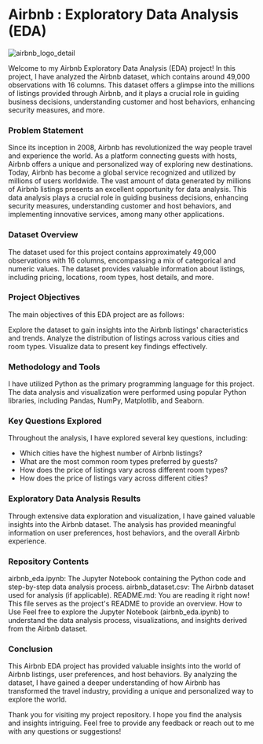 # Airbnb : Exploratory Data Analysis (EDA) 

![airbnb_logo_detail](https://github.com/Sanket-Nimbalkar/Airbnb/assets/126955519/fbe0a216-9a08-4cc7-b52c-b8cc45e7c69b)

Welcome to my Airbnb Exploratory Data Analysis (EDA) project! In this project, I have analyzed the Airbnb dataset, which contains around 49,000 observations with 16 columns. This dataset offers a glimpse into the millions of listings provided through Airbnb, and it plays a crucial role in guiding business decisions, understanding customer and host behaviors, enhancing security measures, and more.

### Problem Statement
Since its inception in 2008, Airbnb has revolutionized the way people travel and experience the world. As a platform connecting guests with hosts, Airbnb offers a unique and personalized way of exploring new destinations. Today, Airbnb has become a global service recognized and utilized by millions of users worldwide.
The vast amount of data generated by millions of Airbnb listings presents an excellent opportunity for data analysis. This data analysis plays a crucial role in guiding business decisions, enhancing security measures, understanding customer and host behaviors, and implementing innovative services, among many other applications.

### Dataset Overview
The dataset used for this project contains approximately 49,000 observations with 16 columns, encompassing a mix of categorical and numeric values. The dataset provides valuable information about listings, including pricing, locations, room types, host details, and more.

### Project Objectives
The main objectives of this EDA project are as follows:

Explore the dataset to gain insights into the Airbnb listings' characteristics and trends.
Analyze the distribution of listings across various cities and room types.
Visualize data to present key findings effectively.

### Methodology and Tools
I have utilized Python as the primary programming language for this project. The data analysis and visualization were performed using popular Python libraries, including Pandas, NumPy, Matplotlib, and Seaborn.

### Key Questions Explored
Throughout the analysis, I have explored several key questions, including:

- Which cities have the highest number of Airbnb listings?
- What are the most common room types preferred by guests?
- How does the price of listings vary across different  room types?
- How does the price of listings vary across different cities?

### Exploratory Data Analysis Results
Through extensive data exploration and visualization, I have gained valuable insights into the Airbnb dataset. The analysis has provided meaningful information on user preferences, host behaviors, and the overall Airbnb experience.

### Repository Contents
airbnb_eda.ipynb: The Jupyter Notebook containing the Python code and step-by-step data analysis process.
airbnb_dataset.csv: The Airbnb dataset used for analysis (if applicable).
README.md: You are reading it right now! This file serves as the project's README to provide an overview.
How to Use
Feel free to explore the Jupyter Notebook (airbnb_eda.ipynb) to understand the data analysis process, visualizations, and insights derived from the Airbnb dataset.

### Conclusion
This Airbnb EDA project has provided valuable insights into the world of Airbnb listings, user preferences, and host behaviors. By analyzing the dataset, I have gained a deeper understanding of how Airbnb has transformed the travel industry, providing a unique and personalized way to explore the world.

Thank you for visiting my project repository. I hope you find the analysis and insights intriguing. Feel free to provide any feedback or reach out to me with any questions or suggestions!
